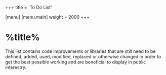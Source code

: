 +++
title = 'To Do List'

[menu]
  [menu.main]
    weight = 2000
+++
# %title%
This list contains code improvements or libraries that are still need to be defined, added, used, modified, replaced or otherwise changed in order to get the best possible working and are beneficial to display in public interestry.

